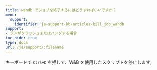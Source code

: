 ```yaml
---
title: wandb でジョブを終了するにはどうすればいいですか？
menu:
  support:
    identifier: ja-support-kb-articles-kill_job_wandb
support:
- ランがクラッシュまたはハングする場合
toc_hide: true
type: docs
url: /ja/support/:filename
---
```


キーボードで `Ctrl+D` を押して、W&B を使用したスクリプトを停止します。